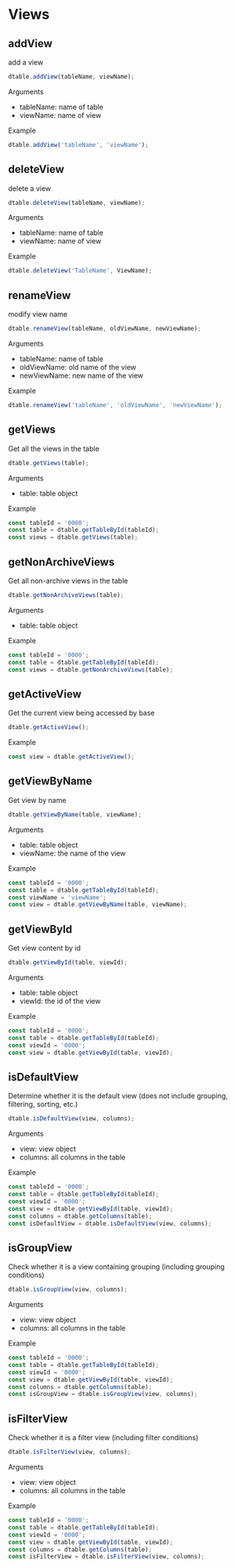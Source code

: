 # Views

## addView

add a view

```javascript
dtable.addView(tableName, viewName);
```

Arguments

* tableName: name of table
* viewName: name of view

Example

```javascript
dtable.addView('tableName', 'viewName');
```

## deleteView

delete a view

```javascript
dtable.deleteView(tableName, viewName);
```

Arguments

* tableName: name of table
* viewName: name of view

Example

```javascript
dtable.deleteView('TableName', ViewName);
```

## renameView

modify view name

```javascript
dtable.renameView(tableName, oldViewName, newViewName);
```

Arguments

* tableName: name of table
* oldViewName: old name of the view
* newViewName: new name of the view

Example

```javascript
dtable.renameView('tableName', 'oldViewName', 'newViewName');
```

## getViews

Get all the views in the table

```javascript
dtable.getViews(table);
```

Arguments

* table: table object

Example

```javascript
const tableId = '0000';
const table = dtable.getTableById(tableId);
const views = dtable.getViews(table);
```

## getNonArchiveViews

Get all non-archive views in the table

```javascript
dtable.getNonArchiveViews(table);
```

Arguments

* table: table object

Example

```javascript
const tableId = '0000';
const table = dtable.getTableById(tableId);
const views = dtable.getNonArchiveViews(table);
```

## getActiveView

Get the current view being accessed by base

```javascript
dtable.getActiveView();
```

Example

```javascript
const view = dtable.getActiveView();
```

## getViewByName

Get view by name

```javascript
dtable.getViewByName(table, viewName);
```

Arguments

* table: table object
* viewName: the name of the view

Example

```javascript
const tableId = '0000';
const table = dtable.getTableById(tableId);
const viewName = 'viewName';
const view = dtable.getViewByName(table, viewName);
```

## getViewById

Get view content by id

```javascript
dtable.getViewById(table, viewId);
```

Arguments

* table: table object
* viewId: the id of the view

Example

```javascript
const tableId = '0000';
const table = dtable.getTableById(tableId);
const viewId = '0000';
const view = dtable.getViewById(table, viewId);
```

## isDefaultView

Determine whether it is the default view (does not include grouping, filtering, sorting, etc.)

```javascript
dtable.isDefaultView(view, columns);
```

Arguments

* view: view object
* columns: all columns in the table

Example

```javascript
const tableId = '0000';
const table = dtable.getTableById(tableId);
const viewId = '0000';
const view = dtable.getViewById(table, viewId);
const columns = dtable.getColumns(table);
const isDefaultView = dtable.isDefaultView(view, columns);
```

## isGroupView

Check whether it is a view containing grouping (including grouping conditions)

```javascript
dtable.isGroupView(view, columns);
```

Arguments

* view: view object
* columns: all columns in the table

Example

```javascript
const tableId = '0000';
const table = dtable.getTableById(tableId);
const viewId = '0000';
const view = dtable.getViewById(table, viewId);
const columns = dtable.getColumns(table);
const isGroupView = dtable.isGroupView(view, columns);
```

## isFilterView

Check whether it is a filter view (including filter conditions)

```javascript
dtable.isFilterView(view, columns);
```

Arguments

* view: view object
* columns: all columns in the table

Example

```javascript
const tableId = '0000';
const table = dtable.getTableById(tableId);
const viewId = '0000';
const view = dtable.getViewById(table, viewId);
const columns = dtable.getColumns(table);
const isFilterView = dtable.isFilterView(view, columns);
```
